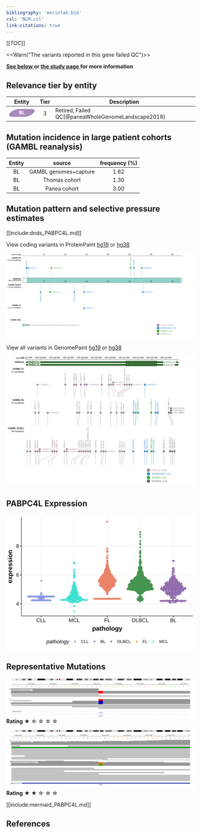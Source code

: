 ```yaml
---
bibliography: 'morinlab.bib'
csl: 'NLM.csl'
link-citations: true
---
```

[[_TOC_]]

<<Warn("The variants reported in this gene failed QC")>>

**[See below ](#representative-mutations) or [the study page ](papers/paneaWholeGenomeLandscape2019.md#tier-2) for more information**


## Relevance tier by entity

|Entity|Tier|Description                           |
|:------:|:----:|--------------------------------------|
|![BL](images/icons/BL_tier2.png)    |3   |Retired, Failed QC[@paneaWholeGenomeLandscape2019]|

## Mutation incidence in large patient cohorts (GAMBL reanalysis)

|Entity|source               |frequency (%)|
|:------:|:---------------------:|:-------------:|
|BL    |GAMBL genomes+capture|1.62         |
|BL    |Thomas cohort        |1.30         |
|BL    |Panea cohort         |3.00         |

## Mutation pattern and selective pressure estimates

[[include:dnds_PABPC4L.md]]




View coding variants in ProteinPaint [hg19](https://morinlab.github.io/LLMPP/GAMBL/PABPC4L_protein.html)  or [hg38](https://morinlab.github.io/LLMPP/GAMBL/PABPC4L_protein_hg38.html)

![](images/proteinpaint/PABPC4L_NM_001114734.svg)

View all variants in GenomePaint [hg19](https://morinlab.github.io/LLMPP/GAMBL/PABPC4L.html)  or [hg38](https://morinlab.github.io/LLMPP/GAMBL/PABPC4L_hg38.html)

![](images/proteinpaint/PABPC4L.svg)

## PABPC4L Expression
![](images/gene_expression/PABPC4L_by_pathology.svg)
<!-- ORIGIN: paneaWholeGenomeLandscape2019 -->
<!-- BL: paneaWholeGenomeLandscape2019 -->

## Representative Mutations

![](primary/Panea_PABPC4L_1.svg)
**Rating**
&starf; &star; &star; &star; &star;

![](primary/Panea_PABPC4L_2.svg)
**Rating**
&starf; &starf; &star; &star; &star;


[[include:mermaid_PABPC4L.md]]

## References

